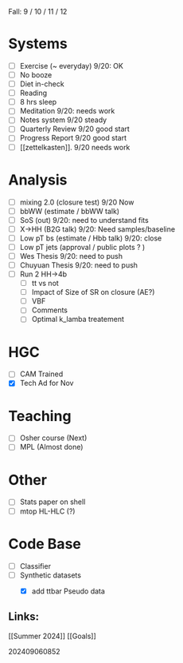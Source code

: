 Fall: 9 / 10 / 11 / 12

# Systems
- [ ] Exercise  (~ everyday) 9/20: OK 
- [ ] No booze
- [ ] Diet in-check
- [ ] Reading
- [ ] 8 hrs sleep
- [ ] Meditation 9/20: needs work
- [ ] Notes system 9/20 steady 
- [ ] Quarterly Review 9/20 good start
- [ ] Progress Report 9/20 good start
- [ ] [[zettelkasten]]. 9/20 needs work

# Analysis 
- [ ] mixing 2.0 (closure test)  9/20 Now 
- [ ] bbWW (estimate / bbWW talk)
- [ ] SoS (out) 9/20: need to understand fits
- [ ] X→HH (B2G talk) 9/20: Need samples/baseline
- [ ] Low pT bs (estimate / Hbb talk) 9/20: close
- [ ] Low pT jets (approval / public plots ? )
- [ ] Wes Thesis 9/20: need to push
- [ ] Chuyuan Thesis 9/20: need to push
- [ ] Run 2 HH→4b
	- [ ] tt vs not
	- [ ] Impact of Size of SR on closure (AE?)
	- [ ] VBF
	- [ ] Comments
	- [ ] Optimal k_lamba treatement

# HGC
- [ ] CAM Trained
- [x] Tech Ad for Nov

# Teaching
- [ ] Osher course (Next)
- [ ] MPL (Almost done)

# Other
- [ ] Stats paper on shell
- [ ] mtop HL-HLC (?)

# Code Base
- [ ] Classifier 
- [ ] Synthetic datasets
	- [x] add ttbar Pseudo data




## Links: 
[[Summer 2024]]
[[Goals]]



202409060852
